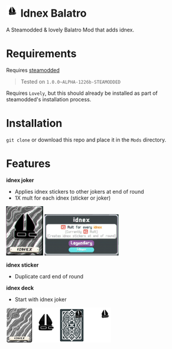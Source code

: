 # ![icon](assets/1x/modicon.png) Idnex Balatro
A Steamodded & lovely Balatro Mod that adds idnex.

# Requirements
Requires [steamodded](https://github.com/Steamopollys/Steamodded/)
> Tested on `1.0.0~ALPHA-1226b-STEAMODDED`

Requires `Lovely`, but this should already be installed as part of steamodded's installation process.

# Installation
`git clone` or download this repo and place it in the `Mods` directory.

# Features
**idnex joker**
- Applies idnex stickers to other jokers at end of round
- 1X mult for each idnex (sticker or joker)

<img src="assets/idnex.png" width=100>
<img src="assets/idnex_desc.png" width=200>

**idnex sticker**
- Duplicate card end of round

**idnex deck**
- Start with idnex joker

![sprites](assets/1x/sprites.png)
